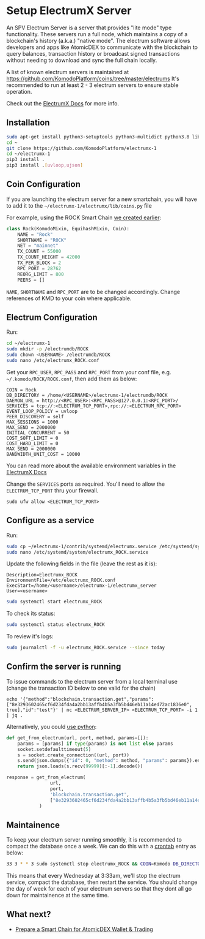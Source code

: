 # Setup ElectrumX Server

An SPV Electrum Server is a server that provides "lite mode" type functionality. These servers run a full node, which maintains a copy of a blockchain's history (a.k.a.) "native mode". The electrum software allows developers and apps like AtomicDEX to communicate with the blockchain to query balances, transaction history or broadcast signed transactions without needing to download and sync the full chain locally.

A list of known electrum servers is maintained at https://github.com/KomodoPlatform/coins/tree/master/electrums
It's recommended to run at least 2 - 3 electrum servers to ensure stable operation.

Check out the [ElectrumX Docs](https://electrumx.readthedocs.io/en/latest/) for more info.


## Installation

```bash
sudo apt-get install python3-setuptools python3-multidict python3.8 libleveldb-dev
cd ~
git clone https://github.com/KomodoPlatform/electrumx-1
cd ~/electrumx-1
pip3 install .
pip3 install .[uvloop,ujson]
```


## Coin Configuration

If you are launching the electrum server for a new smartchain, you will have to add it to the `~/electrumx-1/electrumx/lib/coins.py` file

For example, using the ROCK Smart Chain [we created earlier](create-smart-chain.html):

```python
class Rock(KomodoMixin, EquihashMixin, Coin):
    NAME = "Rock"
    SHORTNAME = "ROCK"
    NET = "mainnet"
    TX_COUNT = 55000
    TX_COUNT_HEIGHT = 42000
    TX_PER_BLOCK = 2
    RPC_PORT = 28762
    REORG_LIMIT = 800
    PEERS = []

```

`NAME`, `SHORTNAME` and `RPC_PORT` are to be changed accordingly. Change references of KMD to your coin where applicable.


## Electrum Configuration

Run:

```bash
cd ~/electrumx-1
sudo mkdir -p /electrumdb/ROCK
sudo chown <USERNAME> /electrumdb/ROCK
sudo nano /etc/electrumx_ROCK.conf
```


Get your `RPC_USER`, `RPC_PASS` and `RPC_PORT` from your conf file, e.g.  `~/.komodo/ROCK/ROCK.conf`, then add them as below:

```
COIN = Rock
DB_DIRECTORY = /home/<USERNAME>/electrumx-1/electrumdb/ROCK
DAEMON_URL = http://<RPC_USER>:<RPC_PASS>@127.0.0.1:<RPC_PORT>/
SERVICES = tcp://:<ELECTRUM_TCP_PORT>,rpc://:<ELECTRUM_RPC_PORT>
EVENT_LOOP_POLICY = uvloop
PEER_DISCOVERY = self
MAX_SESSIONS = 1000
MAX_SEND = 2000000
INITIAL_CONCURRENT = 50
COST_SOFT_LIMIT = 0
COST_HARD_LIMIT = 0
MAX_SEND = 2000000
BANDWIDTH_UNIT_COST = 10000
```

You can read more about the available environment variables in the [ElectrumX Docs](https://electrumx-spesmilo.readthedocs.io/en/latest/enviroent.html)

Change the `SERVICES` ports as required. You'll need to allow the `ELECTRUM_TCP_PORT` thru your firewall.

`sudo ufw allow <ELECTRUM_TCP_PORT>`


## Configure as a service

Run:

```bash
sudo cp ~/electrumx-1/contrib/systemd/electrumx.service /etc/systemd/system/electrumx_ROCK.service
sudo nano /etc/systemd/system/electrumx_ROCK.service
```

Update the following fields in the file (leave the rest as it is):

```
Description=Electrumx_ROCK
EnvironmentFile=/etc/electrumx_ROCK.conf
ExecStart=/home/<username>/electrumx-1/electrumx_server
User=<username>
```


```bash
sudo systemctl start electrumx_ROCK
```

To check its status:

```bash
sudo systemctl status electrumx_ROCK
```

To review it's logs:

```bash
sudo journalctl -f -u electrumx_ROCK.service --since today
```


## Confirm the server is running

To issue commands to the electrum server from a local terminal use (change the transaction ID below to one valid for the chain)

```
echo '{"method":"blockchain.transaction.get","params":["8e3293602465cf6d234fda4a2bb13affb4b5a3fb5bd46eb11a14ed72ac1836e0", true],"id":"test"}' | nc <ELECTRUM_SERVER_IP> <ELECTRUM_TCP_PORT> -i 1 | jq .
```

Alternatively, you could [use python](https://github.com/smk762/DragonhoundTools/blob/master/misc_libs/lib_electrum.py):

```python
def get_from_electrum(url, port, method, params=[]):
    params = [params] if type(params) is not list else params
    socket.setdefaulttimeout(5)
    s = socket.create_connection((url, port))
    s.send(json.dumps({"id": 0, "method": method, "params": params}).encode() + b'\n')
    return json.loads(s.recv(99999)[:-1].decode())

response = get_from_electrum(
                url,
                port,
                'blockchain.transaction.get',
                ["8e3293602465cf6d234fda4a2bb13affb4b5a3fb5bd46eb11a14ed72ac1836e0", True]
            )
```


## Maintainence

To keep your electrum server running smoothly, it is recommended to compact the database once a week. We can do this with a [crontab](https://crontab.guru/) entry as below:

```bash
33 3 * * 3 sudo systemctl stop electrumx_ROCK && COIN=Komodo DB_DIRECTORY=/electrumdb/ROCK /home/<USERNAME>/electrumx-1/electrumx_compact_history && sudo systemctl start electrumx_ROCK
```

This means that every Wednesday at 3:33am, we'll stop the electrum service, compact the database, then restart the service. You should change the day of week for each of your electrum servers so that they dont all go down for maintainence at the same time.


## What next?
* [Prepare a Smart Chain for AtomicDEX Wallet & Trading](../komodo/setup-electrumX-server.html)
